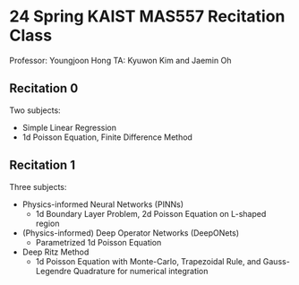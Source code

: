 # 24 Spring KAIST MAS557 Recitation Class
Professor: Youngjoon Hong
TA: Kyuwon Kim and Jaemin Oh

## Recitation 0
Two subjects:
- Simple Linear Regression
- 1d Poisson Equation, Finite Difference Method

## Recitation 1
Three subjects:
- Physics-informed Neural Networks (PINNs)
    - 1d Boundary Layer Problem, 2d Poisson Equation on L-shaped region
- (Physics-informed) Deep Operator Networks (DeepONets)
    - Parametrized 1d Poisson Equation
- Deep Ritz Method
    - 1d Poisson Equation with Monte-Carlo, Trapezoidal Rule, and Gauss-Legendre Quadrature for numerical integration